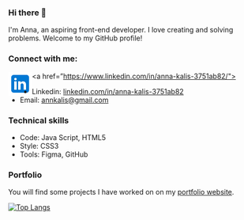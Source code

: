 ### Hi there 👋
I'm Anna, an aspiring front-end developer. I love creating and solving problems. Welcome to my GitHub profile! 

### Connect with me:
<a href=”https://www.linkedin.com/in/anna-kalis-3751ab82/"><img align="left" src="/icons/icons8-linkedin-48.png" alt="linkedin icon" width=”35px”/></a>
* Linkedin: [linkedin.com/in/anna-kalis-3751ab82](https://www.linkedin.com/in/anna-kalis-3751ab82/)
* Email: annkalis@gmail.com

### Technical skills
* Code: Java Script, HTML5
* Style: CSS3
* Tools: Figma, GitHub

### Portfolio
You will find some projects I have worked on on my  [portfolio website](https://anna-kalis-portfolio.netlify.app/).



[![Top Langs](https://github-readme-stats.vercel.app/api/top-langs/?username=annakalis&layout=compact)](https://github.com/annakalis)
